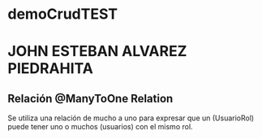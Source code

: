 # demoCrudTEST

# JOHN ESTEBAN ALVAREZ PIEDRAHITA


##  Relación  @ManyToOne Relation
Se utiliza una relación de mucho a uno para expresar que un (UsuarioRol) puede tener uno o muchos (usuarios) con el mismo rol.
  
